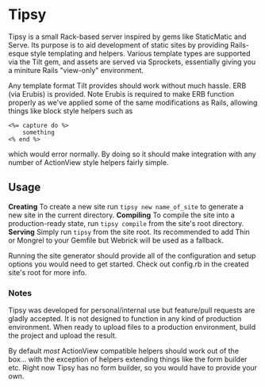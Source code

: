 # Tipsy

Tipsy is a small Rack-based server inspired by gems like StaticMatic and Serve. Its purpose is to aid development of static sites by providing 
Rails-esque style templating and helpers. Various template types are supported via the Tilt gem, and assets are served via Sprockets, essentially giving you 
a miniture Rails "view-only" environment. 

Any template format Tilt provides should work without much hassle. ERB (via Erubis) is provided. Note Erubis is required to make ERB function properly as 
we've applied some of the same modifications as Rails, allowing things like block style helpers such as

	<%= capture do %>
		something
	<% end %>	

which would error normally. By doing so it should make integration with any number of ActionView style helpers fairly simple.

## Usage

**Creating** To create a new site run `tipsy new name_of_site` to generate a new site in the current directory.
**Compiling** To compile the site into a production-ready state, run `tipsy compile` from the site's root directory.
**Serving** Simply run `tipsy` from the site root. Its recommended to add Thin or Mongrel to your Gemfile but Webrick will be used as a fallback.

Running the site generator should provide all of the configuration and setup options you would need to get started. Check out config.rb in the created 
site's root for more info. 

### Notes

Tipsy was developed for personal/internal use but feature/pull requests are gladly accepted. It is not designed to function in any kind of production 
environment. When ready to upload files to a production environment, build the project and upload the result.

By default *most* ActionView compatible helpers should work out of the box... with the exception of helpers extending things like the form builder etc. 
Right now Tipsy has no form builder, so you would have to provide your own. 